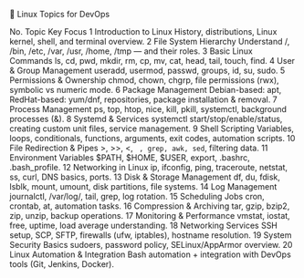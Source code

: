 🧭 Linux Topics for DevOps

No.	Topic	Key Focus
1	Introduction to Linux	History, distributions, Linux kernel, shell, and terminal overview.
2	File System Hierarchy	Understand /, /bin, /etc, /var, /usr, /home, /tmp — and their roles.
3	Basic Linux Commands	ls, cd, pwd, mkdir, rm, cp, mv, cat, head, tail, touch, find.
4	User & Group Management	useradd, usermod, passwd, groups, id, su, sudo.
5	Permissions & Ownership	chmod, chown, chgrp, file permissions (rwx), symbolic vs numeric mode.
6	Package Management	Debian-based: apt, RedHat-based: yum/dnf, repositories, package installation & removal.
7	Process Management	ps, top, htop, nice, kill, pkill, systemctl, background processes (&).
8	Systemd & Services	systemctl start/stop/enable/status, creating custom unit files, service management.
9	Shell Scripting	Variables, loops, conditionals, functions, arguments, exit codes, automation scripts.
10	File Redirection & Pipes	>, >>, <, `	, grep, awk, sed`, filtering data.
11	Environment Variables	$PATH, $HOME, $USER, export, .bashrc, .bash_profile.
12	Networking in Linux	ip, ifconfig, ping, traceroute, netstat, ss, curl, DNS basics, ports.
13	Disk & Storage Management	df, du, fdisk, lsblk, mount, umount, disk partitions, file systems.
14	Log Management	journalctl, /var/log/, tail, grep, log rotation.
15	Scheduling Jobs	cron, crontab, at, automation tasks.
16	Compression & Archiving	tar, gzip, bzip2, zip, unzip, backup operations.
17	Monitoring & Performance	vmstat, iostat, free, uptime, load average understanding.
18	Networking Services	SSH setup, SCP, SFTP, firewalls (ufw, iptables), hostname resolution.
19	System Security Basics	sudoers, password policy, SELinux/AppArmor overview.
20	Linux Automation & Integration	Bash automation + integration with DevOps tools (Git, Jenkins, Docker).